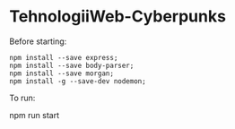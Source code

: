 # TehnologiiWeb-Cyberpunks

Before starting:
```
npm install --save express;
npm install --save body-parser;
npm install --save morgan;
npm install -g --save-dev nodemon;
```

To run:

npm run start

